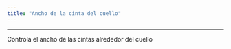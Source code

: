 ```yaml
---
title: "Ancho de la cinta del cuello"
---
```


***

Controla el ancho de las cintas alrededor del cuello




